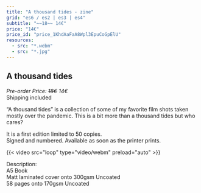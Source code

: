 ```yaml
---
title: "A thousand tides - zine"
grid: "es6 / es2 | es3 | es4"
subtitle: "~~18~~ 14€"
price: "14€"
price_id: "price_1KhdAaFaA8Wpl3EpuCoGpElU"
resources:
  - src: "*.webm"
  - src: "*.jpg"
---
```


## A thousand tides

*Pre-order Price: ~~18€~~ 14€*  
Shipping included

“A thousand tides” is a collection of some of my favorite film shots taken mostly over the pandemic. This is a bit more than a thousand tides but who cares?

It is a first edition limited to 50 copies.   
Signed and numbered.
Available as soon as the printer prints.

{{< video src="loop" type="video/webm" preload="auto" >}}


<div class="text-sm">
Description: <br/> 
A5 Book <br/> 
Matt laminated cover onto 300gsm Uncoated <br/> 
58 pages onto 170gsm Uncoated
</div>

